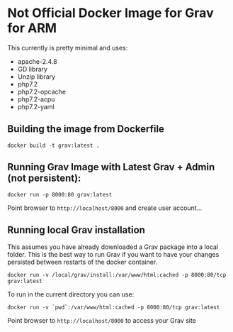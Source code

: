 # Not Official Docker Image for Grav for ARM

This currently is pretty minimal and uses:

* apache-2.4.8
* GD library
* Unzip library
* php7.2
* php7.2-opcache
* php7.2-acpu
* php7.2-yaml

## Building the image from Dockerfile

```
docker build -t grav:latest .
```

## Running Grav Image with Latest Grav + Admin (not persistent):

```
docker run -p 8000:80 grav:latest
```

Point browser to `http://localhost/8000` and create user account...

## Running local Grav installation

This assumes you have already downloaded a Grav package into a local folder. This is the best way to run Grav if you want to have your changes persisted between restarts of the docker container.

```
docker run -v /local/grav/install:/var/www/html:cached -p 8000:80/tcp grav:latest
```

To run in the current directory you can use:

```
docker run -v `pwd`:/var/www/html:cached -p 8000:80/tcp grav:latest
```

Point browser to `http://localhost/8000` to access your Grav site
